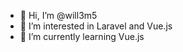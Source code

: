 - 👋 Hi, I’m @will3m5
- 👀 I’m interested in Laravel and Vue.js
- 🌱 I’m currently learning Vue.js

<!---
will3m5/will3m5 is a ✨ special ✨ repository because its `README.md` (this file) appears on your GitHub profile.
You can click the Preview link to take a look at your changes.
--->
